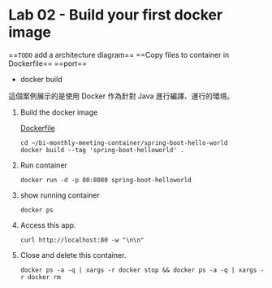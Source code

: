 # Lab 02 - Build your first docker image
==`TODO` add a architecture diagram==
==Copy files to container in Dockerfile==
==port==
- docker build

這個案例展示的是使用 Docker 作為針對 Java 進行編譯、運行的環境。


1. Build the docker image

    [Dockerfile](..\spring-boot-hello-world\Dockerfile)

    ```
    cd ~/bi-monthly-meeting-container/spring-boot-hello-world
    docker build --tag 'spring-boot-helloworld' .
    ```

2. Run container
    ```
    docker run -d -p 80:8080 spring-boot-helloworld
    ```

3. show running container
    ```
    docker ps
    ```

4. Access this app.
    ```
    curl http://localhost:80 -w "\n\n"
    ```

5. Close and delete this container.
    ```
    docker ps -a -q | xargs -r docker stop && docker ps -a -q | xargs -r docker rm
    ```
